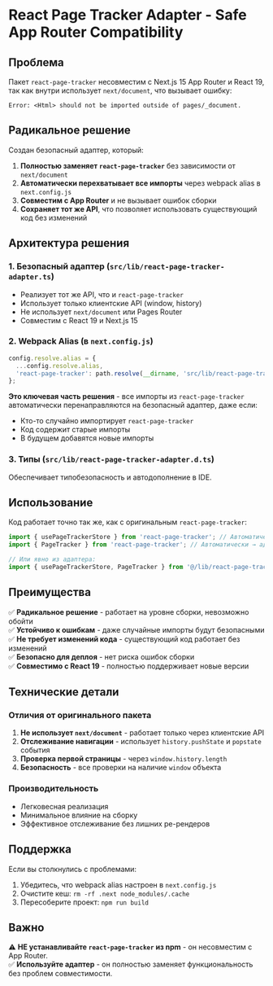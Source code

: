 # React Page Tracker Adapter - Safe App Router Compatibility

## Проблема

Пакет `react-page-tracker` несовместим с Next.js 15 App Router и React 19, так как внутри использует `next/document`, что вызывает ошибку:
```
Error: <Html> should not be imported outside of pages/_document.
```

## Радикальное решение

Создан безопасный адаптер, который:

1. **Полностью заменяет `react-page-tracker`** без зависимости от `next/document`
2. **Автоматически перехватывает все импорты** через webpack alias в `next.config.js`
3. **Совместим с App Router** и не вызывает ошибок сборки
4. **Сохраняет тот же API**, что позволяет использовать существующий код без изменений

## Архитектура решения

### 1. Безопасный адаптер (`src/lib/react-page-tracker-adapter.ts`)

- Реализует тот же API, что и `react-page-tracker`
- Использует только клиентские API (window, history)
- Не использует `next/document` или Pages Router
- Совместим с React 19 и Next.js 15

### 2. Webpack Alias (в `next.config.js`)

```javascript
config.resolve.alias = {
  ...config.resolve.alias,
  'react-page-tracker': path.resolve(__dirname, 'src/lib/react-page-tracker-adapter.ts'),
};
```

**Это ключевая часть решения** - все импорты из `react-page-tracker` автоматически перенаправляются на безопасный адаптер, даже если:
- Кто-то случайно импортирует `react-page-tracker`
- Код содержит старые импорты
- В будущем добавятся новые импорты

### 3. Типы (`src/lib/react-page-tracker-adapter.d.ts`)

Обеспечивает типобезопасность и автодополнение в IDE.

## Использование

Код работает точно так же, как с оригинальным `react-page-tracker`:

```typescript
import { usePageTrackerStore } from 'react-page-tracker'; // Автоматически → адаптер
import { PageTracker } from 'react-page-tracker'; // Автоматически → адаптер

// Или явно из адаптера:
import { usePageTrackerStore, PageTracker } from '@/lib/react-page-tracker-adapter';
```

## Преимущества

✅ **Радикальное решение** - работает на уровне сборки, невозможно обойти  
✅ **Устойчиво к ошибкам** - даже случайные импорты будут безопасными  
✅ **Не требует изменений кода** - существующий код работает без изменений  
✅ **Безопасно для деплоя** - нет риска ошибок сборки  
✅ **Совместимо с React 19** - полностью поддерживает новые версии  

## Технические детали

### Отличия от оригинального пакета

1. **Не использует `next/document`** - работает только через клиентские API
2. **Отслеживание навигации** - использует `history.pushState` и `popstate` события
3. **Проверка первой страницы** - через `window.history.length`
4. **Безопасность** - все проверки на наличие `window` объекта

### Производительность

- Легковесная реализация
- Минимальное влияние на сборку
- Эффективное отслеживание без лишних ре-рендеров

## Поддержка

Если вы столкнулись с проблемами:

1. Убедитесь, что webpack alias настроен в `next.config.js`
2. Очистите кеш: `rm -rf .next node_modules/.cache`
3. Пересоберите проект: `npm run build`

## Важно

⚠️ **НЕ устанавливайте `react-page-tracker` из npm** - он несовместим с App Router.  
✅ **Используйте адаптер** - он полностью заменяет функциональность без проблем совместимости.

